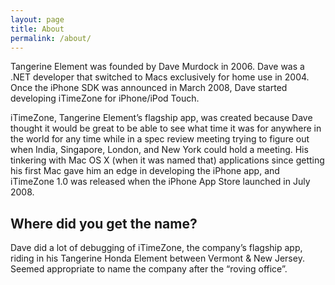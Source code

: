 ```yaml
---
layout: page
title: About
permalink: /about/
---
```

Tangerine Element was founded by Dave Murdock in 2006. Dave was a .NET developer that switched to Macs exclusively for home use in 2004. Once the iPhone SDK was announced in March 2008, Dave started developing iTimeZone for iPhone/iPod Touch.

iTimeZone, Tangerine Element’s flagship app, was created because Dave thought it would be great to be able to see what time it was for anywhere in the world for any time while in a spec review meeting trying to figure out when India, Singapore, London, and New York could hold a meeting. His tinkering with Mac OS X (when it was named that) applications since getting his first Mac gave him an edge in developing the iPhone app, and iTimeZone 1.0 was released when the iPhone App Store launched in July 2008.

## Where did you get the name?
Dave did a lot of debugging of iTimeZone, the company’s flagship app, riding in his Tangerine Honda Element between Vermont & New Jersey. Seemed appropriate to name the company after the “roving office”.